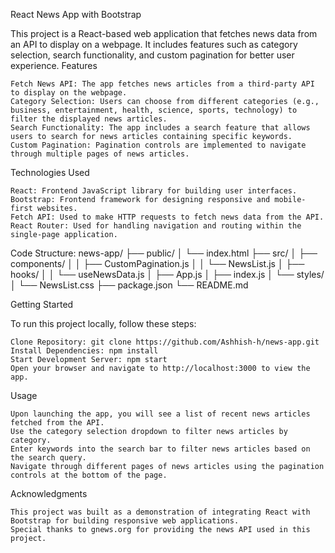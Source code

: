 React News App with Bootstrap

This project is a React-based web application that fetches news data from an API to display on a webpage. It includes features such as category selection, search functionality, and custom pagination for better user experience.
Features

    Fetch News API: The app fetches news articles from a third-party API to display on the webpage.
    Category Selection: Users can choose from different categories (e.g., business, entertainment, health, science, sports, technology) to filter the displayed news articles.
    Search Functionality: The app includes a search feature that allows users to search for news articles containing specific keywords.
    Custom Pagination: Pagination controls are implemented to navigate through multiple pages of news articles.

Technologies Used

    React: Frontend JavaScript library for building user interfaces.
    Bootstrap: Frontend framework for designing responsive and mobile-first websites.
    Fetch API: Used to make HTTP requests to fetch news data from the API.
    React Router: Used for handling navigation and routing within the single-page application.

Code Structure:
news-app/
├── public/
│   └── index.html
├── src/
│   ├── components/
│   │   ├── CustomPagination.js
│   │   └── NewsList.js
│   ├── hooks/
│   │   └── useNewsData.js
│   ├── App.js
│   ├── index.js
│   └── styles/
│       └── NewsList.css
├── package.json
└── README.md


Getting Started

To run this project locally, follow these steps:

    Clone Repository: git clone https://github.com/Ashhish-h/news-app.git
    Install Dependencies: npm install
    Start Development Server: npm start
    Open your browser and navigate to http://localhost:3000 to view the app.

Usage

    Upon launching the app, you will see a list of recent news articles fetched from the API.
    Use the category selection dropdown to filter news articles by category.
    Enter keywords into the search bar to filter news articles based on the search query.
    Navigate through different pages of news articles using the pagination controls at the bottom of the page.

Acknowledgments

    This project was built as a demonstration of integrating React with Bootstrap for building responsive web applications.
    Special thanks to gnews.org for providing the news API used in this project.